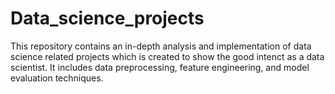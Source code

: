 # Data_science_projects
This repository contains an in-depth analysis and implementation of data science related  projects which is created to show the good intenct as a data scientist. It includes data preprocessing, feature engineering, and model evaluation techniques.

